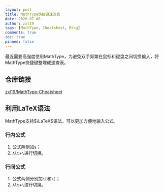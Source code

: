 ```yaml
---
layout: post
title: MathType快捷键速查表
date: 2020-07-08
author: zxl19
tags: [MathType, Cheatsheet, Blog]
comments: true
toc: true
pinned: false
---
```


最近需要高强度使用MathType，为避免双手频繁在鼠标和键盘之间切换输入，将MathType快捷键整理成速查表。

<!-- more -->

## 仓库链接

[zxl19/MathType-Cheatsheet](https://github.com/zxl19/MathType-Cheatsheet)

## 利用LaTeX语法

MathType支持$\LaTeX$语法，可以更加方便地输入公式。

### 行内公式

1. 公式两侧加`$`；
2. `Alt`+`\`进行切换。

### 行间公式

1. 公式两侧分别加`\[`和`\]`；
2. `Alt`+`\`进行切换。
